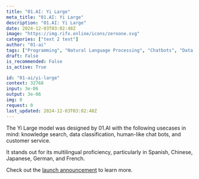 ```yaml
---
title: "01.AI: Yi Large"
meta_title: "01.AI: Yi Large"
description: "01.AI: Yi Large"
date: 2024-12-03T03:02:48Z
image: "https://img.rifx.online/icons/zeroone.svg"
categories: ["text 2 text"]
author: "01-ai"
tags: ["Programming", "Natural Language Processing", "Chatbots", "Data Science", "Machine Learning"]
draft: False
is_recommended: False
is_active: True

id: "01-ai/yi-large"
context: 32768
input: 3e-06
output: 3e-06
img: 0
request: 0
last_updated: 2024-12-03T03:02:48Z
---
```


The Yi Large model was designed by 01.AI with the following usecases in mind: knowledge search, data classification, human-like chat bots, and customer service.

It stands out for its multilingual proficiency, particularly in Spanish, Chinese, Japanese, German, and French.

Check out the [launch announcement](https://01-ai.github.io/blog/01.ai-yi-large-llm-launch) to learn more.

